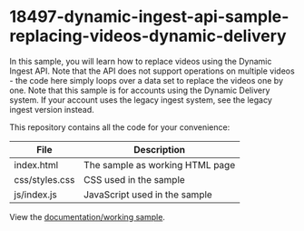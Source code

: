 # 18497-dynamic-ingest-api-sample-replacing-videos-dynamic-delivery
In this sample, you will learn how to replace videos using the Dynamic Ingest API. Note that the API does not support operations on multiple videos - the code here simply loops over a data set to replace the videos one by one.  Note that this sample is for accounts using the Dynamic Delivery system. If your account uses the legacy ingest system, see the legacy ingest version instead.

This repository contains all the code for your convenience:

<table>
	<thead>
		<th>File</th>
		<th>Description</th>
	</thead>
	<tr>
		<td>index.html</td>
		<td>The sample as working HTML page</td>
	</tr>
	<tr>
		<td>css/styles.css</td>
		<td>CSS used in the sample</td>
	</tr>
	<tr>
		<td>js/index.js</td>
		<td>JavaScript used in the sample</td>
	</tr>
</table>

View the [documentation/working sample](https://support.brightcove.com/dynamic-ingest-api-sample-replacing-videos-dynamic-delivery).
